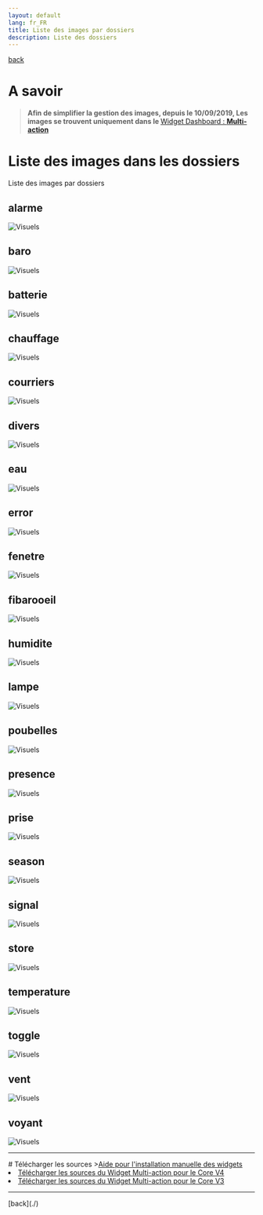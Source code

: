 ```yaml
---
layout: default
lang: fr_FR
title: Liste des images par dossiers
description: Liste des dossiers
---
```


[back](./)

# A savoir

<blockquote>
<b>Afin de simplifier la gestion des images, depuis le 10/09/2019, Les images se trouvent uniquement dans le </b><a href="WIDGET_d_Multi_action_Defaut">Widget Dashboard : <b>Multi-action</b></a>
</blockquote>

# Liste des images dans les dossiers

Liste des images par dossiers

## alarme

<img src="../{{site.img}}/visuel/alarme.png" alt="Visuels" />

## baro

<img src="../{{site.img}}/visuel/baro.png" alt="Visuels" />

## batterie

<img src="../{{site.img}}/visuel/batterie.png" alt="Visuels" />

## chauffage

<img src="../{{site.img}}/visuel/chauffage.png" alt="Visuels" />

## courriers

<img src="../{{site.img}}/visuel/courriers.png" alt="Visuels" />

## divers

<img src="../{{site.img}}/visuel/divers.png" alt="Visuels" />

## eau

<img src="../{{site.img}}/visuel/eau.png" alt="Visuels" />

## error

<img src="../{{site.img}}/visuel/error.png" alt="Visuels" />

## fenetre

<img src="../{{site.img}}/visuel/fenetre.png" alt="Visuels" />

## fibarooeil

<img src="../{{site.img}}/visuel/oeil.png" alt="Visuels" />

## humidite

<img src="../{{site.img}}/visuel/humidite.png" alt="Visuels" />

## lampe

<img src="../{{site.img}}/visuel/lampe.png" alt="Visuels" />

## poubelles

<img src="../{{site.img}}/visuel/poubelles.png" alt="Visuels" />

## presence

<img src="../{{site.img}}/visuel/presence.png" alt="Visuels" />

## prise

<img src="../{{site.img}}/visuel/prise.png" alt="Visuels" />

## season

<img src="../{{site.img}}/visuel/saison.png" alt="Visuels" />

## signal

<img src="../{{site.img}}/visuel/signal.png" alt="Visuels" />

## store

<img src="../{{site.img}}/visuel/store.png" alt="Visuels" />

## temperature

<img src="../{{site.img}}/visuel/temperature.png" alt="Visuels" />

## toggle

<img src="../{{site.img}}/visuel/toggle.png" alt="Visuels" />

## vent

<img src="../{{site.img}}/visuel/vent.png" alt="Visuels" />

## voyant

<img src="../{{site.img}}/visuel/voyant.png" alt="Visuels" />

<hr />
# Télécharger les sources
><a href="{{site.baseurl}}/{{site.help}}/{{page.lang}}/install_manu">Aide pour l'installation manuelle des widgets</a>
<br/>

<li><a href="https://github.com/JEALG/JEEDOM-Multi_action-Defaut--mobile/tree/masterv4">Télécharger les sources du Widget Multi-action pour le Core V4</a></li>
<li><a href="https://github.com/JEALG/JEEDOM-Multi_action-Defaut--mobile/tree/master">Télécharger les sources du Widget Multi-action pour le Core V3</a></li>

<hr />
[back](./)
